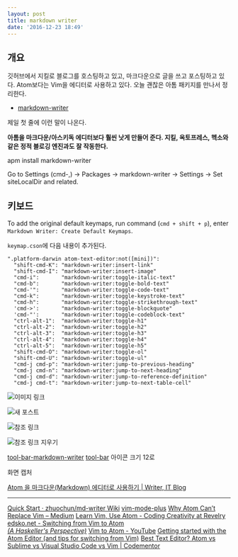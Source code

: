 ```yaml
---
layout: post
title: markdown writer
date: '2016-12-23 18:49'
---
```


## 개요

깃허브에서 지킬로 블로그를 호스팅하고 있고, 마크다운으로 글을 쓰고 포스팅하고 있다. Atom보다는 Vim을 에디터로 사용하고 있다. 오늘 괜찮은 아톰 패키지를 만나서 정리한다.

* [markdown-writer](https://atom.io/packages/markdown-writer)

제일 첫 줄에 이런 말이 나온다.

**아톰을 마크다운/아스키독 에디터보다 훨씬 낫게 만들어 준다. 지킬, 옥토프레스, 헥소와 같은 정적 블로깅 엔진과도 잘 작동한다.**

apm install markdown-writer

Go to Settings (cmd-,) -> Packages -> markdown-writer -> Settings -> Set siteLocalDir and related.

## 키보드

To add the original default keymaps, run command (`cmd + shift + p`), enter `Markdown Writer: Create Default Keymaps`.

`keymap.cson`에 다음 내용이 추가된다.

```
".platform-darwin atom-text-editor:not([mini])":
  "shift-cmd-K": "markdown-writer:insert-link"
  "shift-cmd-I": "markdown-writer:insert-image"
  "cmd-i":       "markdown-writer:toggle-italic-text"
  "cmd-b":       "markdown-writer:toggle-bold-text"
  "cmd-'":       "markdown-writer:toggle-code-text"
  "cmd-k":       "markdown-writer:toggle-keystroke-text"
  "cmd-h":       "markdown-writer:toggle-strikethrough-text"
  'cmd->':       "markdown-writer:toggle-blockquote"
  'cmd-"':       "markdown-writer:toggle-codeblock-text"
  "ctrl-alt-1":  "markdown-writer:toggle-h1"
  "ctrl-alt-2":  "markdown-writer:toggle-h2"
  "ctrl-alt-3":  "markdown-writer:toggle-h3"
  "ctrl-alt-4":  "markdown-writer:toggle-h4"
  "ctrl-alt-5":  "markdown-writer:toggle-h5"
  "shift-cmd-O": "markdown-writer:toggle-ol"
  "shift-cmd-U": "markdown-writer:toggle-ul"
  "cmd-j cmd-p": "markdown-writer:jump-to-previous-heading"
  "cmd-j cmd-n": "markdown-writer:jump-to-next-heading"
  "cmd-j cmd-d": "markdown-writer:jump-to-reference-definition"
  "cmd-j cmd-t": "markdown-writer:jump-to-next-table-cell"
```

![이미지 링크](https://i.github-camo.com/216ebba971ab38d17d6eabdaf236d042a55b35b8/687474703a2f2f692e696d6775722e636f6d2f7339656b4d6e732e676966)

![새 포스트](http://i.imgur.com/BwntxhB.gif)

![참조 링크](http://i.imgur.com/L67TqyF.gif)

![참조 링크 지우기](http://i.imgur.com/TglzeJV.gif)

[tool-bar-markdown-writer](https://atom.io/packages/tool-bar-markdown-writer) [tool-bar](https://atom.io/packages/tool-bar) 아이콘 크기 12로

화면 캡처


[Atom 을 마크다운(Markdown) 에디터로 사용하기 | Writer, IT Blog](http://futurecreator.github.io/2016/06/14/atom-as-markdown-editor/)

---


[Quick Start · zhuochun/md-writer Wiki](https://github.com/zhuochun/md-writer/wiki/Quick-Start)
[vim-mode-plus](https://atom.io/packages/vim-mode-plus)
[Why Atom Can’t Replace Vim – Medium](https://medium.com/@mkozlows/why-atom-cant-replace-vim-433852f4b4d1#.jek1sufh1)
[Learn Vim, Use Atom - Coding Creativity at Revelry](http://revelry.co/learn-vim-use-atom/)
[edsko.net - Switching from Vim to Atom<br><i>(A Haskeller's Perspective)</i>](http://www.edsko.net/2015/03/07/vim-to-atom/)
[Vim to Atom - YouTube](https://www.youtube.com/watch?v=hCml8r_odN4)
[Getting started with the Atom Editor (and tips for switching from Vim)](http://blog.blakesimpson.co.uk/read/84-getting-started-with-the-atom-editor-and-tips-for-switching-from-vim-)
[Best Text Editor? Atom vs Sublime vs Visual Studio Code vs Vim | Codementor](https://www.codementor.io/mattgoldspink/tutorials/best-text-editor-atom-sublime-vim-visual-studio-code-du10872i7)
